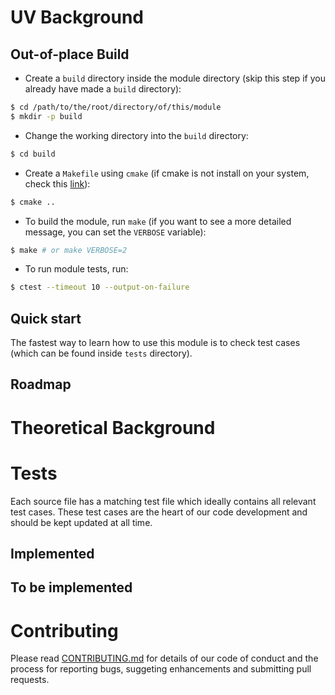 # UV Background

<!--
  Module description
-->

## Out-of-place Build

- Create a `build` directory inside the module directory (skip this
  step if you already have made a `build` directory):

```bash
$ cd /path/to/the/root/directory/of/this/module
$ mkdir -p build
```

- Change the working directory into the `build` directory:

```bash
$ cd build
```

- Create a `Makefile` using `cmake` (if cmake is not install on
  your system, check this [link](https://cmake.org/install/)):

```bash
$ cmake ..
```

- To build the module, run `make` (if you want to see a more detailed
  message, you can set the `VERBOSE` variable):

```bash
$ make # or make VERBOSE=2
```

- To run module tests, run:

```bash
$ ctest --timeout 10 --output-on-failure
```

## Quick start

The fastest way to learn how to use this module is to check test cases
(which can be found inside `tests` directory).

## Roadmap

<!--
- [x] Implemented feature
  - [x] sub-feature 1
  - [x] sub-feature 2
  - [x] sub-feature 3
- [w] WIP feature
  - [x] sub-feature 1
  - [ ] sub-feature 2 (Expected implementation date)
- [ ] To be implemented feature
  - [ ] sub-feature 1 (Expected implementation date)
  - [ ] sub-feature 2 (Expected implementation date)
-->

# Theoretical Background

<!-- Relevant equations and algorithms -->

# Tests

Each source file has a matching test file which ideally contains
all relevant test cases. These test cases are the heart of our
code development and should be kept updated at all time.

## Implemented

<!--
  Summary of already implemented test cases:
  ### Test title (link to the test file and line)
  Short description
  [Reference]
-->

## To be implemented

<!--
  Summary of to be implemented test cases:
  ### Test title
  Short description
  Expected implementation date
  [Reference]
-->

# Contributing

Please read [CONTRIBUTING.md](./../../CONTRIBUTING.md) for details of
our code of conduct and the process for reporting bugs, suggeting
enhancements and submitting pull requests.
